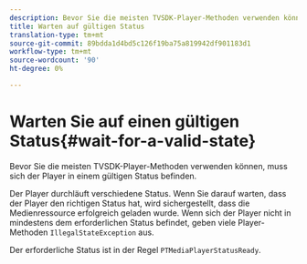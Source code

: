 ```yaml
---
description: Bevor Sie die meisten TVSDK-Player-Methoden verwenden können, muss sich der Player in einem gültigen Status befinden.
title: Warten auf gültigen Status
translation-type: tm+mt
source-git-commit: 89bdda1d4bd5c126f19ba75a819942df901183d1
workflow-type: tm+mt
source-wordcount: '90'
ht-degree: 0%

---
```



# Warten Sie auf einen gültigen Status{#wait-for-a-valid-state}

Bevor Sie die meisten TVSDK-Player-Methoden verwenden können, muss sich der Player in einem gültigen Status befinden.

Der Player durchläuft verschiedene Status. Wenn Sie darauf warten, dass der Player den richtigen Status hat, wird sichergestellt, dass die Medienressource erfolgreich geladen wurde. Wenn sich der Player nicht in mindestens dem erforderlichen Status befindet, geben viele Player-Methoden `IllegalStateException` aus.

Der erforderliche Status ist in der Regel `PTMediaPlayerStatusReady`.
